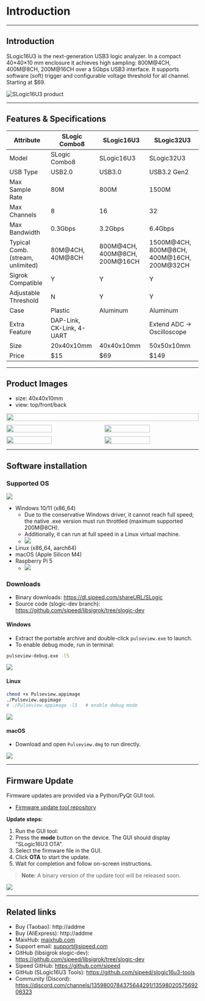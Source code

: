 # Introduction

---

## Introduction
SLogic16U3 is the next-generation USB3 logic analyzer. In a compact 40×40×10 mm enclosure it achieves high sampling: 800M@4CH, 400M@8CH, 200M@16CH over a 5Gbps USB3 interface. It supports software (soft) trigger and configurable voltage threshold for all channel. Starting at $69.

![SLogic16U3 product](../../../en/logic_analyzer/slogic16u3/assets/DCIM/SLogic16U3.png)

---

## Features & Specifications
| Attribute | SLogic Combo8 | SLogic16U3 | SLogic32U3 |
| - | - | - | - |
| Model | SLogic Combo8 | SLogic16U3 | SLogic32U3 |
| USB Type | USB2.0 | USB3.0 | USB3.2 Gen2 |
| Max Sample Rate | 80M | 800M | 1500M |
| Max Channels | 8 | 16 | 32 |
| Max Bandwidth | 0.3Gbps | 3.2Gbps | 6.4Gbps |
| Typical Comb. (stream, unlimited) | 80M@4CH, 40M@8CH | 800M@4CH, 400M@8CH, 200M@16CH | 1500M@4CH, 800M@8CH, 400M@16CH, 200M@32CH |
| Sigrok Compatible | Y | Y | Y |
| Adjustable Threshold | N | Y | Y |
| Case | Plastic | Aluminum | Aluminum |
| Extra Feature | DAP-Link, CK-Link, 4-UART |  | Extend ADC -> Oscilloscope |
| Size | 20x40x10mm | 40x40x10mm | 50x50x10mm |
| Price | $15 | $69 | $149 |

---

## Product Images

- size: 40x40x10mm
- view: top/front/back
<div style="display: flex; flex-wrap: wrap; gap: 10px; width: 100%;">
  <img src="../../../en/logic_analyzer/slogic16u3/assets/DCIM/DSC07963.png" style="width: 100%;">
  <img src="../../../en/logic_analyzer/slogic16u3/assets/DCIM/DSC07962.png" style="width: calc(50% - 5px);">
  <img src="../../../en/logic_analyzer/slogic16u3/assets/DCIM/DSC07961.png" style="width: calc(50% - 5px);">
  <img src="../../../zh/logic_analyzer/slogic16u3/assets/MISC/la_frontview.jpg" style="width: calc(50% - 5px);">
  <img src="../../../zh/logic_analyzer/slogic16u3/assets/MISC/la_rearview.jpg" style="width: calc(50% - 5px);">
</div>

---

## Software installation

### Supported OS
![](../../../en/logic_analyzer/slogic16u3/assets/Screenshots/supported-platforms.png)
- Windows 10/11 (x86_64)
  - Due to the conservative Windows driver, it cannot reach full speed; the native .exe version must run throttled (maximum supported 200M@8CH).
  - Additionally, it can run at full speed in a Linux virtual machine.
  - ![](../../../en/logic_analyzer/slogic16u3/assets/Screenshots/Screenshot_2025-09-27_11-05-12.png)
- Linux (x86_64, aarch64)
- macOS (Apple Silicon M4)
- Raspberry Pi 5
  - ![](../../../en/logic_analyzer/slogic16u3/assets/Screenshots/Screenshot_2025-09-27_11-55-18.png)

### Downloads
- Binary downloads: https://dl.sipeed.com/shareURL/SLogic
- Source code (slogic-dev branch): https://github.com/sipeed/libsigrok/tree/slogic-dev

#### Windows

- Extract the portable archive and double-click `pulseview.exe` to launch.
- To enable debug mode, run in terminal:
```cmd
pulseview-debug.exe -l5
```

![](../../../en/logic_analyzer/slogic16u3/assets/Screenshots/Screenshot_2025-09-23_11-09-53.png)

#### Linux

```bash
chmod +x Pulseview.appimage
./Pulseview.appimage
# ./Pulseview.appimage -l5   # enable debug mode
```

![](../../../en/logic_analyzer/slogic16u3/assets/Screenshots/Screenshot_2025-09-26_19-12-07.png)

#### macOS

- Download and open `Pulseview.dmg` to run directly.

![](../../../en/logic_analyzer/slogic16u3/assets/Screenshots/Screenshot_2025-09-18_11-11-57.png)

---

## Firmware Update

Firmware updates are provided via a Python/PyQt GUI tool.

- [Firmware update tool repository](https://github.com/sipeed/slogic16u3-tools)

**Update steps:**
1. Run the GUI tool:
2. Press the **mode** button on the device. The GUI should display "SLogic16U3 OTA".
3. Select the firmware file in the GUI.
4. Click **OTA** to start the update.
5. Wait for completion and follow on-screen instructions.

> **Note:** A binary version of the update tool will be released soon.

![](../../../en/logic_analyzer/slogic16u3/assets/Screenshots/Screenshot_2025-09-25_15-34-06.png)

---

## Related links
- Buy (Taobao): http://addme
- Buy (AliExpress): http://addme
- MaixHub: [maixhub.com](https://maixhub.com/discussion/slogic)
- Support email: support@sipeed.com
- GitHub (libsigrok slogic-dev): https://github.com/sipeed/libsigrok/tree/slogic-dev
- Sipeed GitHub: https://github.com/sipeed
- GitHub (SLogic16U3 Tools): https://github.com/sipeed/slogic16u3-tools
- Community (Discord): https://discord.com/channels/1359800784375644291/1359802057569206323
